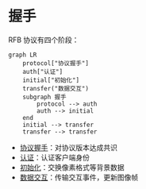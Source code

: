 # 握手

RFB 协议有四个阶段：

```mermaid
graph LR
    protocol["协议握手"]
    auth["认证"]
    initial["初始化"]
    transfer("数据交互")
    subgraph 握手
        protocol --> auth
        auth --> initial
    end
    initial --> transfer
    transfer --> transfer
```

- [协议握手](/handshake/protocol-version.md)：对协议版本达成共识
- [认证](/handshake/security-type.md)：认证客户端身份
- [初始化](/handshake/initial.md)：交换像素格式等背景数据
- [数据交互](/transfer/README.md)：传输交互事件，更新图像帧
